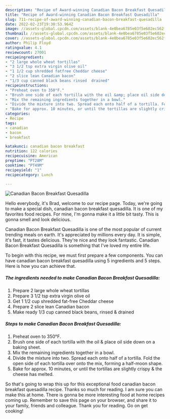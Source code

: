 ```yaml
---
description: "Recipe of Award-winning Canadian Bacon Breakfast Quesadilla"
title: "Recipe of Award-winning Canadian Bacon Breakfast Quesadilla"
slug: 711-recipe-of-award-winning-canadian-bacon-breakfast-quesadilla
date: 2022-02-23T19:30:53.964Z
image: //assets-global.cpcdn.com/assets/blank-4e0bea6785e03f5e602ec562f230caae08da540cada707380b4fe1bbebba43da.png
thumbnail: //assets-global.cpcdn.com/assets/blank-4e0bea6785e03f5e602ec562f230caae08da540cada707380b4fe1bbebba43da.png
cover: //assets-global.cpcdn.com/assets/blank-4e0bea6785e03f5e602ec562f230caae08da540cada707380b4fe1bbebba43da.png
author: Philip Floyd
ratingvalue: 4.1
reviewcount: 27001
recipeingredient:
- "2 large whole wheat tortillas"
- "3 1/2 tsp extra virgin olive oil"
- "1 1/2 cup shredded fatfree Cheddar cheese"
- "2 slice lean Canadian bacon"
- "1/3 cup canned black beans rinsed  drained"
recipeinstructions:
- "Preheat oven to 350°F."
- "Brush one side of each tortilla with the oil &amp; place oil side down on a baking sheet."
- "Mix the remaining ingredients together in a bowl."
- "Divide the mixture into two. Spread each onto half of a tortilla. Fold the open side of each tortilla over onto the mix, forming a half-moon shape."
- "Bake for approx. 10 minutes, or until the tortillas are slightly crispy &amp; the cheese has melted."
categories:
- Recipe
tags:
- canadian
- bacon
- breakfast

katakunci: canadian bacon breakfast 
nutrition: 122 calories
recipecuisine: American
preptime: "PT28M"
cooktime: "PT49M"
recipeyield: "1"
recipecategory: Lunch

---
```



![Canadian Bacon Breakfast Quesadilla](//assets-global.cpcdn.com/assets/blank-4e0bea6785e03f5e602ec562f230caae08da540cada707380b4fe1bbebba43da.png)

Hello everybody, it's Brad, welcome to our recipe page. Today, we're going to make a special dish, canadian bacon breakfast quesadilla. It is one of my favorites food recipes. For mine, I'm gonna make it a little bit tasty. This is gonna smell and look delicious.



Canadian Bacon Breakfast Quesadilla is one of the most popular of current trending meals on earth. It's appreciated by millions every day. It is simple, it's fast, it tastes delicious. They're nice and they look fantastic. Canadian Bacon Breakfast Quesadilla is something that I've loved my entire life.


To begin with this recipe, we must first prepare a few components. You can have canadian bacon breakfast quesadilla using 5 ingredients and 5 steps. Here is how you can achieve that.

<!--inarticleads1-->

##### The ingredients needed to make Canadian Bacon Breakfast Quesadilla:

1. Prepare 2 large whole wheat tortillas
1. Prepare 3 1/2 tsp extra virgin olive oil
1. Get 1 1/2 cup shredded fat-free Cheddar cheese
1. Prepare 2 slice lean Canadian bacon
1. Make ready 1/3 cup canned black beans, rinsed &amp; drained




<!--inarticleads2-->

##### Steps to make Canadian Bacon Breakfast Quesadilla:

1. Preheat oven to 350°F.
1. Brush one side of each tortilla with the oil &amp; place oil side down on a baking sheet.
1. Mix the remaining ingredients together in a bowl.
1. Divide the mixture into two. Spread each onto half of a tortilla. Fold the open side of each tortilla over onto the mix, forming a half-moon shape.
1. Bake for approx. 10 minutes, or until the tortillas are slightly crispy &amp; the cheese has melted.




So that's going to wrap this up for this exceptional food canadian bacon breakfast quesadilla recipe. Thanks so much for reading. I am sure you can make this at home. There is gonna be more interesting food at home recipes coming up. Remember to save this page on your browser, and share it to your family, friends and colleague. Thank you for reading. Go on get cooking!

